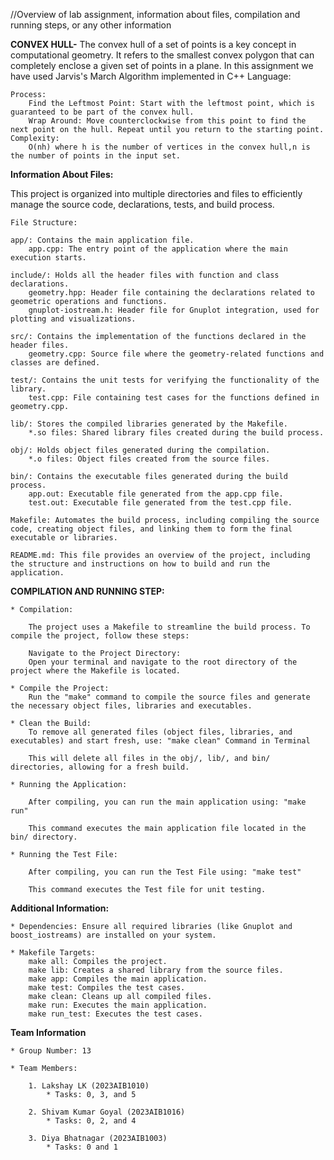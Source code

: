 //Overview of lab assignment, information about files, compilation and running steps, or any other information

**CONVEX HULL-**
    The convex hull of a set of points is a key concept in computational geometry. It refers to the smallest convex polygon that can completely enclose a given set of points in a plane.
    In this assignment we have used Jarvis's March Algorithm implemented in C++ Language:

    Process:
        Find the Leftmost Point: Start with the leftmost point, which is guaranteed to be part of the convex hull.
        Wrap Around: Move counterclockwise from this point to find the next point on the hull. Repeat until you return to the starting point.
    Complexity:
        O(nh) where h is the number of vertices in the convex hull,n is the number of points in the input set.

**Information About Files:**

  This project is organized into multiple directories and files to efficiently manage the source code, declarations, tests, and build process.
 
    File Structure:

    app/: Contains the main application file.
        app.cpp: The entry point of the application where the main execution starts.

    include/: Holds all the header files with function and class declarations.
        geometry.hpp: Header file containing the declarations related to geometric operations and functions.
        gnuplot-iostream.h: Header file for Gnuplot integration, used for plotting and visualizations.

    src/: Contains the implementation of the functions declared in the header files.
        geometry.cpp: Source file where the geometry-related functions and classes are defined.

    test/: Contains the unit tests for verifying the functionality of the library.
        test.cpp: File containing test cases for the functions defined in geometry.cpp.

    lib/: Stores the compiled libraries generated by the Makefile.
        *.so files: Shared library files created during the build process.

    obj/: Holds object files generated during the compilation.
        *.o files: Object files created from the source files.
    
    bin/: Contains the executable files generated during the build process.
        app.out: Executable file generated from the app.cpp file.
        test.out: Executable file generated from the test.cpp file.

    Makefile: Automates the build process, including compiling the source code, creating object files, and linking them to form the final executable or libraries.

    README.md: This file provides an overview of the project, including the structure and instructions on how to build and run the application.

**COMPILATION AND RUNNING STEP:**

    * Compilation:

        The project uses a Makefile to streamline the build process. To compile the project, follow these steps:

        Navigate to the Project Directory:
        Open your terminal and navigate to the root directory of the project where the Makefile is located.

    * Compile the Project:
        Run the "make" command to compile the source files and generate the necessary object files, libraries and executables.

    * Clean the Build:
        To remove all generated files (object files, libraries, and executables) and start fresh, use: "make clean" Command in Terminal

        This will delete all files in the obj/, lib/, and bin/ directories, allowing for a fresh build.
    
    * Running the Application:

        After compiling, you can run the main application using: "make run"
    
        This command executes the main application file located in the bin/ directory.

    * Running the Test File:

        After compiling, you can run the Test File using: "make test"
    
        This command executes the Test file for unit testing.

**Additional Information:**

    * Dependencies: Ensure all required libraries (like Gnuplot and boost_iostreams) are installed on your system.

    * Makefile Targets:
        make all: Compiles the project.
        make lib: Creates a shared library from the source files.
        make app: Compiles the main application.
        make test: Compiles the test cases.
        make clean: Cleans up all compiled files.
        make run: Executes the main application.
        make run_test: Executes the test cases.
    
    
**Team Information**

    * Group Number: 13

    * Team Members:

        1. Lakshay LK (2023AIB1010)
            * Tasks: 0, 3, and 5

        2. Shivam Kumar Goyal (2023AIB1016)
            * Tasks: 0, 2, and 4

        3. Diya Bhatnagar (2023AIB1003)
            * Tasks: 0 and 1
